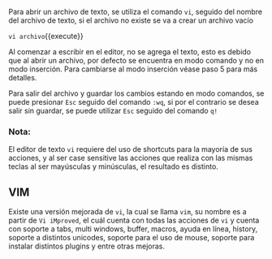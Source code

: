 Para abrir un archivo de texto, se utiliza el comando `vi`, seguido del nombre del archivo de texto, si el archivo no existe se va a crear un archivo vacío 

`vi archivo`{{execute}}

Al comenzar a escribir en el editor, no se agrega el texto, esto es debido que al abrir un archivo, por defecto se encuentra en modo comando y no en modo inserción. Para cambiarse al modo inserción véase paso 5 para más detalles.

Para salir del archivo y guardar los cambios estando en modo comandos, se puede presionar `Esc` seguido del comando `:wq`, si por el contrario se desea salir sin guardar, se puede utilizar `Esc` seguido del comando `q!`

### Nota:
El editor de texto `vi` requiere del uso de shortcuts para la mayoría de sus acciones, y al ser case sensitive las acciones que realiza con las mismas teclas al ser mayúsculas y minúsculas, el resultado es distinto.

## VIM
Existe una versión mejorada de `vi`, la cual se llama `vim`, su nombre es a partir de `Vi iMproved`, el cuál cuenta con todas las acciones de `vi` y cuenta con soporte a tabs, multi windows, buffer, macros, ayuda en línea, history, soporte a distintos unicodes, soporte para el uso de mouse, soporte para instalar distintos plugins y entre otras mejoras.
